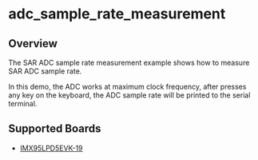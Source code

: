 # adc_sample_rate_measurement

## Overview
The SAR ADC sample rate measurement example shows how to measure SAR ADC sample rate.

In this demo, the ADC works at maximum clock frequency, after presses any key
on the keyboard, the ADC sample rate will be printed to the serial terminal.

## Supported Boards
- [IMX95LPD5EVK-19](../../../_boards/imx95lpd5evk19/driver_examples/sar_adc/sample_rate_measurement/example_board_readme.md)
